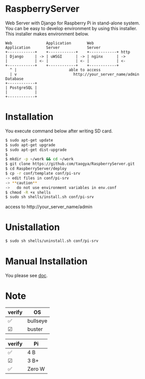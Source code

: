 # RaspberryServer
Web Server with Django for Raspberry Pi in stand-alone system.  
You can be easy to develop environment by using this installer.  
This installer makes environment below.
```
Web               Application       Web
Application       Server            Server
+------------+    +------------+    +------------+ http
| Django     | -> | uWSGI      | -> | nginx      | ->  
|            | <- |            | <- |            | <-
+------------+    +------------+    +------------+ 
  ^ |                       able to access 
  | v                         http://your_server_name/admin
Database
+------------+
| PostgreSQL |
|            |
+------------+
```


# Installation
You execute command below after writing SD card.
```sh
$ sudo apt-get update
$ sudo apt-get upgrade
$ sudo apt-get dist-upgrade
$ 
$ mkdir -p ~/work && cd ~/work
$ git clone https://github.com/taogya/RaspberryServer.git
$ cd RaspberryServer/deploy
$ cp -r conf/template conf/pi-srv 
-> edit files in conf/pi-srv
-> **caution**
->   do not use environment variables in env.conf
$ chmod -R +x shells
$ sudo sh shells/install.sh conf/pi-srv
```
access to http://your_server_name/admin

# Unistallation
```sh
$ sudo sh shells/uninstall.sh conf/pi-srv
```

# Manual Installation
You please see [doc](./deploy/doc/README.md).

# Note
| verify | OS |
| ------ | -- |
| &#9989; | bullseye |
| &#9745; | buster |

| verify | Pi |
| ------ | -- |
| &#9989; | 4 B |
| &#9745; | 3 B+ |
| &#9989; | Zero W |

